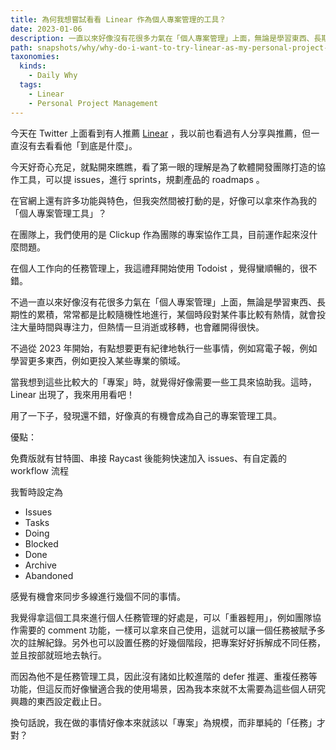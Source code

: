 ```yaml
---
title: 為何我想嘗試看看 Linear 作為個人專案管理的工具？
date: 2023-01-06
description: 一直以來好像沒有花很多力氣在「個人專案管理」上面，無論是學習東西、長期性的累積，常常都是比較隨機性地進行，某個時段對某件事比較有熱情，就會投注大量時間與專注力，但熱情一旦消逝或移轉，也會離開得很快。
path: snapshots/why/why-do-i-want-to-try-linear-as-my-personal-project-management-tool
taxonomies:
  kinds: 
    - Daily Why
  tags: 
    - Linear
    - Personal Project Management
---
```


今天在 Twitter 上面看到有人推薦 [Linear](https://linear.app/) ，我以前也看過有人分享與推薦，但一直沒有去看看他「到底是什麼」。

今天好奇心充足，就點開來瞧瞧，看了第一眼的理解是為了軟體開發團隊打造的協作工具，可以提 issues，進行 sprints，規劃產品的 roadmaps 。

在官網上還有許多功能與特色，但我突然間被打動的是，好像可以拿來作為我的「個人專案管理工具」？

在團隊上，我們使用的是 Clickup 作為團隊的專案協作工具，目前運作起來沒什麼問題。

在個人工作向的任務管理上，我這禮拜開始使用 Todoist ，覺得蠻順暢的，很不錯。

不過一直以來好像沒有花很多力氣在「個人專案管理」上面，無論是學習東西、長期性的累積，常常都是比較隨機性地進行，某個時段對某件事比較有熱情，就會投注大量時間與專注力，但熱情一旦消逝或移轉，也會離開得很快。

不過從 2023 年開始，有點想要更有紀律地執行一些事情，例如寫電子報，例如學習更多東西，例如更投入某些專業的領域。

當我想到這些比較大的「專案」時，就覺得好像需要一些工具來協助我。這時， Linear 出現了，我來用用看吧！

用了一下子，發現還不錯，好像真的有機會成為自己的專案管理工具。

優點：

免費版就有甘特圖、串接 Raycast 後能夠快速加入 issues、有自定義的 workflow 流程

我暫時設定為

- Issues
- Tasks
- Doing
- Blocked
- Done
- Archive
- Abandoned

感覺有機會來同步多線進行幾個不同的事情。

我覺得拿這個工具來進行個人任務管理的好處是，可以「重器輕用」，例如團隊協作需要的 comment 功能，一樣可以拿來自己使用，這就可以讓一個任務被賦予多次的註解紀錄。另外也可以設置任務的好幾個階段，把專案好好拆解成不同任務，並且按部就班地去執行。

而因為他不是任務管理工具，因此沒有諸如比較進階的 defer 推遲、重複任務等功能，但這反而好像蠻適合我的使用場景，因為我本來就不太需要為這些個人研究興趣的東西設定截止日。

換句話說，我在做的事情好像本來就該以「專案」為規模，而非單純的「任務」才對？